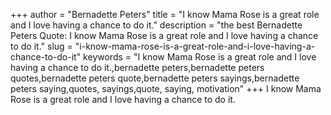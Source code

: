 +++
author = "Bernadette Peters"
title = "I know Mama Rose is a great role and I love having a chance to do it."
description = "the best Bernadette Peters Quote: I know Mama Rose is a great role and I love having a chance to do it."
slug = "i-know-mama-rose-is-a-great-role-and-i-love-having-a-chance-to-do-it"
keywords = "I know Mama Rose is a great role and I love having a chance to do it.,bernadette peters,bernadette peters quotes,bernadette peters quote,bernadette peters sayings,bernadette peters saying,quotes, sayings,quote, saying, motivation"
+++
I know Mama Rose is a great role and I love having a chance to do it.
